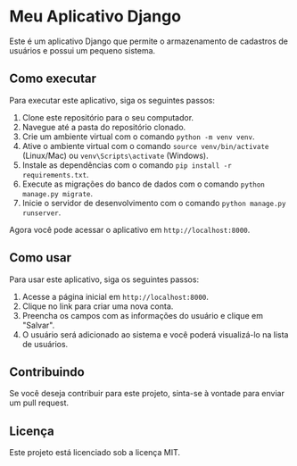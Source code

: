 # Meu Aplicativo Django

Este é um aplicativo Django que permite o armazenamento de cadastros de usuários e possui um pequeno sistema.

## Como executar

Para executar este aplicativo, siga os seguintes passos:

1. Clone este repositório para o seu computador.
2. Navegue até a pasta do repositório clonado.
3. Crie um ambiente virtual com o comando `python -m venv venv`.
4. Ative o ambiente virtual com o comando `source venv/bin/activate` (Linux/Mac) ou `venv\Scripts\activate` (Windows).
5. Instale as dependências com o comando `pip install -r requirements.txt`.
6. Execute as migrações do banco de dados com o comando `python manage.py migrate`.
7. Inicie o servidor de desenvolvimento com o comando `python manage.py runserver`.

Agora você pode acessar o aplicativo em `http://localhost:8000`.

## Como usar

Para usar este aplicativo, siga os seguintes passos:

1. Acesse a página inicial em `http://localhost:8000`.
2. Clique no link para criar uma nova conta.
3. Preencha os campos com as informações do usuário e clique em "Salvar".
4. O usuário será adicionado ao sistema e você poderá visualizá-lo na lista de usuários.

## Contribuindo

Se você deseja contribuir para este projeto, sinta-se à vontade para enviar um pull request.

## Licença

Este projeto está licenciado sob a licença MIT.
